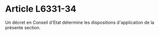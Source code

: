 # Article L6331-34

Un décret en Conseil d'Etat détermine les dispositions d'application de la présente section.